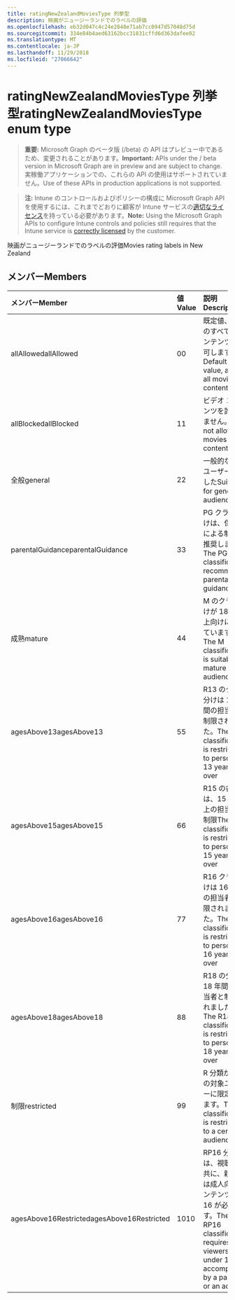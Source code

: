 ```yaml
---
title: ratingNewZealandMoviesType 列挙型
description: 映画がニュージーランドでのラベルの評価
ms.openlocfilehash: eb32d047c4c24e2848e71ab7cc0947d57048d75d
ms.sourcegitcommit: 334e84b4aed63162bcc31831cffd6d363dafee02
ms.translationtype: MT
ms.contentlocale: ja-JP
ms.lasthandoff: 11/29/2018
ms.locfileid: "27066642"
---
```

# <a name="ratingnewzealandmoviestype-enum-type"></a><span data-ttu-id="c9736-103">ratingNewZealandMoviesType 列挙型</span><span class="sxs-lookup"><span data-stu-id="c9736-103">ratingNewZealandMoviesType enum type</span></span>

> <span data-ttu-id="c9736-104">**重要:** Microsoft Graph のベータ版 (/beta) の API はプレビュー中であるため、変更されることがあります。</span><span class="sxs-lookup"><span data-stu-id="c9736-104">**Important:** APIs under the / beta version in Microsoft Graph are in preview and are subject to change.</span></span> <span data-ttu-id="c9736-105">実稼働アプリケーションでの、これらの API の使用はサポートされていません。</span><span class="sxs-lookup"><span data-stu-id="c9736-105">Use of these APIs in production applications is not supported.</span></span>

> <span data-ttu-id="c9736-106">**注:** Intune のコントロールおよびポリシーの構成に Microsoft Graph API を使用するには、これまでどおりに顧客が Intune サービスの[適切なライセンス](https://go.microsoft.com/fwlink/?linkid=839381)を持っている必要があります。</span><span class="sxs-lookup"><span data-stu-id="c9736-106">**Note:** Using the Microsoft Graph APIs to configure Intune controls and policies still requires that the Intune service is [correctly licensed](https://go.microsoft.com/fwlink/?linkid=839381) by the customer.</span></span>

<span data-ttu-id="c9736-107">映画がニュージーランドでのラベルの評価</span><span class="sxs-lookup"><span data-stu-id="c9736-107">Movies rating labels in New Zealand</span></span>
## <a name="members"></a><span data-ttu-id="c9736-108">メンバー</span><span class="sxs-lookup"><span data-stu-id="c9736-108">Members</span></span>
|<span data-ttu-id="c9736-109">メンバー</span><span class="sxs-lookup"><span data-stu-id="c9736-109">Member</span></span>|<span data-ttu-id="c9736-110">値</span><span class="sxs-lookup"><span data-stu-id="c9736-110">Value</span></span>|<span data-ttu-id="c9736-111">説明</span><span class="sxs-lookup"><span data-stu-id="c9736-111">Description</span></span>|
|:---|:---|:---|
|<span data-ttu-id="c9736-112">allAllowed</span><span class="sxs-lookup"><span data-stu-id="c9736-112">allAllowed</span></span>|<span data-ttu-id="c9736-113">0</span><span class="sxs-lookup"><span data-stu-id="c9736-113">0</span></span>|<span data-ttu-id="c9736-114">既定値、映画のすべてのコンテンツを許可します。</span><span class="sxs-lookup"><span data-stu-id="c9736-114">Default value, allow all movies content</span></span>|
|<span data-ttu-id="c9736-115">allBlocked</span><span class="sxs-lookup"><span data-stu-id="c9736-115">allBlocked</span></span>|<span data-ttu-id="c9736-116">1</span><span class="sxs-lookup"><span data-stu-id="c9736-116">1</span></span>|<span data-ttu-id="c9736-117">ビデオ コンテンツを許可しません。</span><span class="sxs-lookup"><span data-stu-id="c9736-117">Do not allow any movies content</span></span>|
|<span data-ttu-id="c9736-118">全般</span><span class="sxs-lookup"><span data-stu-id="c9736-118">general</span></span>|<span data-ttu-id="c9736-119">2</span><span class="sxs-lookup"><span data-stu-id="c9736-119">2</span></span>|<span data-ttu-id="c9736-120">一般的な対象ユーザーに適した</span><span class="sxs-lookup"><span data-stu-id="c9736-120">Suitable for general audience</span></span>|
|<span data-ttu-id="c9736-121">parentalGuidance</span><span class="sxs-lookup"><span data-stu-id="c9736-121">parentalGuidance</span></span>|<span data-ttu-id="c9736-122">3</span><span class="sxs-lookup"><span data-stu-id="c9736-122">3</span></span>|<span data-ttu-id="c9736-123">PG クラス分けは、保護者による制限を推奨します。</span><span class="sxs-lookup"><span data-stu-id="c9736-123">The PG classification recommends parental guidance</span></span>|
|<span data-ttu-id="c9736-124">成熟</span><span class="sxs-lookup"><span data-stu-id="c9736-124">mature</span></span>|<span data-ttu-id="c9736-125">4</span><span class="sxs-lookup"><span data-stu-id="c9736-125">4</span></span>|<span data-ttu-id="c9736-126">M のクラス分けが 18 歳以上向けに適しています。</span><span class="sxs-lookup"><span data-stu-id="c9736-126">The M classification is suitable for mature audience</span></span>|
|<span data-ttu-id="c9736-127">agesAbove13</span><span class="sxs-lookup"><span data-stu-id="c9736-127">agesAbove13</span></span>|<span data-ttu-id="c9736-128">5</span><span class="sxs-lookup"><span data-stu-id="c9736-128">5</span></span>|<span data-ttu-id="c9736-129">R13 のクラス分けは 13 年間の担当者と制限されました。</span><span class="sxs-lookup"><span data-stu-id="c9736-129">The R13 classification is restricted to persons 13 years and over</span></span>|
|<span data-ttu-id="c9736-130">agesAbove15</span><span class="sxs-lookup"><span data-stu-id="c9736-130">agesAbove15</span></span>|<span data-ttu-id="c9736-131">6</span><span class="sxs-lookup"><span data-stu-id="c9736-131">6</span></span>|<span data-ttu-id="c9736-132">R15 の各分類は、15 年以上の担当者と制限</span><span class="sxs-lookup"><span data-stu-id="c9736-132">The R15 classification is restricted to persons 15 years and over</span></span>|
|<span data-ttu-id="c9736-133">agesAbove16</span><span class="sxs-lookup"><span data-stu-id="c9736-133">agesAbove16</span></span>|<span data-ttu-id="c9736-134">7</span><span class="sxs-lookup"><span data-stu-id="c9736-134">7</span></span>|<span data-ttu-id="c9736-135">R16 クラス分けは 16 年間の担当者と制限されました。</span><span class="sxs-lookup"><span data-stu-id="c9736-135">The R16 classification is restricted to persons 16 years and over</span></span>|
|<span data-ttu-id="c9736-136">agesAbove18</span><span class="sxs-lookup"><span data-stu-id="c9736-136">agesAbove18</span></span>|<span data-ttu-id="c9736-137">8</span><span class="sxs-lookup"><span data-stu-id="c9736-137">8</span></span>|<span data-ttu-id="c9736-138">R18 の分類は 18 年間の担当者と制限されました。</span><span class="sxs-lookup"><span data-stu-id="c9736-138">The R18 classification is restricted to persons 18 years and over</span></span>|
|<span data-ttu-id="c9736-139">制限</span><span class="sxs-lookup"><span data-stu-id="c9736-139">restricted</span></span>|<span data-ttu-id="c9736-140">9</span><span class="sxs-lookup"><span data-stu-id="c9736-140">9</span></span>|<span data-ttu-id="c9736-141">R 分類が特定の対象ユーザーに限定されます。</span><span class="sxs-lookup"><span data-stu-id="c9736-141">The R classification is restricted to a certain audience</span></span>|
|<span data-ttu-id="c9736-142">agesAbove16Restricted</span><span class="sxs-lookup"><span data-stu-id="c9736-142">agesAbove16Restricted</span></span>|<span data-ttu-id="c9736-143">10</span><span class="sxs-lookup"><span data-stu-id="c9736-143">10</span></span>|<span data-ttu-id="c9736-144">RP16 分類には、視聴者と共に、親または成人向けコンテンツを 16 が必要です。</span><span class="sxs-lookup"><span data-stu-id="c9736-144">The RP16 classification requires viewers under 16 accompanied by a parent or an adult</span></span>|





